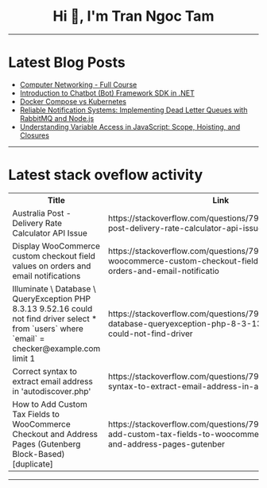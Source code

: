 <h1 align="center">Hi 👋, I'm Tran Ngoc Tam</h1>

---

# Latest Blog Posts 
<!-- BLOG-POST-LIST:START -->
- [Computer Networking - Full Course](https://dev.to/vignesh_j/computer-networking-full-course-5c80)
- [Introduction to Chatbot &lpar;Bot&rpar; Framework SDK in .NET](https://dev.to/ngtduc693/introduction-to-chatbot-bot-framework-sdk-in-net-367p)
- [Docker Compose vs Kubernetes](https://dev.to/mrcaption49/docker-compose-vs-kubernetes-1jn9)
- [Reliable Notification Systems: Implementing Dead Letter Queues with RabbitMQ and Node.js](https://dev.to/abhinav707/reliable-notification-systems-implementing-dead-letter-queues-with-rabbitmq-and-nodejs-4mnn)
- [Understanding Variable Access in JavaScript: Scope, Hoisting, and Closures](https://dev.to/khamal22/understanding-variable-access-in-javascript-scope-hoisting-and-closures-398)
<!-- BLOG-POST-LIST:END -->

---

# Latest stack oveflow activity
<table>
  <tr><th>Title</th><th>Link</th></tr>
  <!-- STACKOVERFLOW:START --><tr><td>Australia Post - Delivery Rate Calculator API Issue</td><td>https://stackoverflow.com/questions/79191121/australia-post-delivery-rate-calculator-api-issue</td></tr><tr><td>Display WooCommerce custom checkout field values on orders and email notifications</td><td>https://stackoverflow.com/questions/79190983/display-woocommerce-custom-checkout-field-values-on-orders-and-email-notificatio</td></tr><tr><td>Illuminate \ Database \ QueryException PHP 8.3.13 9.52.16 could not find driver select * from `users` where `email` = checker@example.com limit 1</td><td>https://stackoverflow.com/questions/79190912/illuminate-database-queryexception-php-8-3-13-9-52-16-could-not-find-driver</td></tr><tr><td>Correct syntax to extract email address in &#39;autodiscover.php&#39;</td><td>https://stackoverflow.com/questions/79190901/correct-syntax-to-extract-email-address-in-autodiscover-php</td></tr><tr><td>How to Add Custom Tax Fields to WooCommerce Checkout and Address Pages &lpar;Gutenberg Block-Based&rpar; [duplicate]</td><td>https://stackoverflow.com/questions/79190772/how-to-add-custom-tax-fields-to-woocommerce-checkout-and-address-pages-gutenber</td></tr><!-- STACKOVERFLOW:END -->
</table>

---


